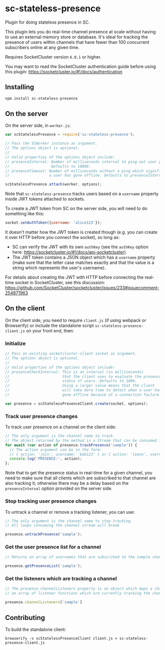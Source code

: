 # sc-stateless-presence
Plugin for doing stateless presence in SC.

This plugin lets you do real-time channel presence at scale without having to use an external memory store or database.
It's ideal for tracking the presence of users within channels that have fewer than 100 concurrent subscribers
online at any given time.

Requires SocketCluster version `6.0.1` or higher.

You may want to read the SocketCluster authentication guide before using this plugin: https://socketcluster.io/#!/docs/authentication


## Installing

```bash
npm install sc-stateless-presence
```


## On the server

On the server side, in `worker.js`:

```js
var scStatelessPresence = require('sc-stateless-presence');

// Pass the SCWorker instance as argument.
// The options object is optional.
//
// Valid properties of the options object include:
// presenceInterval: Number of milliseconds interval to ping out user presence.
//                   Defaults to 10000.
// presenceTimeout: Number of milliseconds without a ping which signifies that
//                  a user has gone offline. Defaults to presenceInterval * 1.3.

scStatelessPresence.attach(worker, options);
```

Note that `sc-stateless-presence` tracks users based on a `username` property inside JWT tokens attached to sockets.

To create a JWT token from SC on the server side, you will need to do something like this:

```js
socket.setAuthToken({username: 'alice123'});
```

It doesn't matter how the JWT token is created though (e.g. you can create it over HTTP before you connect the socket), so long as:

- SC can verify the JWT with its own `authKey` (see the `authKey` option here: https://socketcluster.io/#!/docs/api-socketcluster).
- The JWT token contains a JSON object which has a `username` property (make sure that the letter case matches exactly and that the value is a string which represents the user's username).

For details about creating the JWT with HTTP before connecting the real-time socket in SocketCluster, see this discussion: https://github.com/SocketCluster/socketcluster/issues/233#issuecomment-254871963


## On the client

On the client side, you need to require `client.js` (if using webpack or Browserify) or include the standalone script `sc-stateless-presence-client.js` on your front end, then:

### Initialize

```js
// Pass an existing socketcluster-client socket as argument.
// The options object is optional.
//
// Valid properties of the options object include:
// presenceCheckInterval: This is an interval (in milliseconds)
//                        that the client uses to evaluate the presence
//                        status of users. Defaults to 1000.
//                        Using a larger value means that the client
//                        will take more time to detect when a user has
//                        gone offline because of a connection failure.

var presence = scStatelessPresenceClient.create(socket, options);
```

### Track user presence changes

To track user presence on a channel on the client side:

```js
// The only argument is the channel name to track.
// The object returned by the method is a Stream that can be consumed in a for-await loop.
for await (var action of presence.trackPresence('sample')) {
  // The action argument can be in the form:
  // { action: 'join', username: 'bob123' } or { action: 'leave', username: 'alice456' }
  console.log('PRESENCE:', action);
};
```

Note that to get the presence status in real-time for a given channel, you need to make sure
that all clients which are subscribed to that channel are also tracking it; otherwise there may
be a delay based on the `presenceInterval` option provided on the server side.

### Stop tracking user presence changes

To untrack a channel or remove a tracking listener, you can use:

```js
// The only argument is the channel name to stop tracking.
// All loops consuming the channel stream will break

presence.untrackPresence('sample');
```

### Get the user presence list for a channel

```js
// Returns an array of usernames that are subscribed to the sample channel.

presence.getPresenceList('sample');
```

### Get the listeners which are tracking a channel

```js
// The presence.channelListeners property is an object which maps a channel name to
// an array of listener functions which are currently tracking the channel.

presence.channelListeners['sample']
```


## Contributing

To build the standalone client:

```
browserify -s scStatelessPresenceClient client.js > sc-stateless-presence-client.js
```
